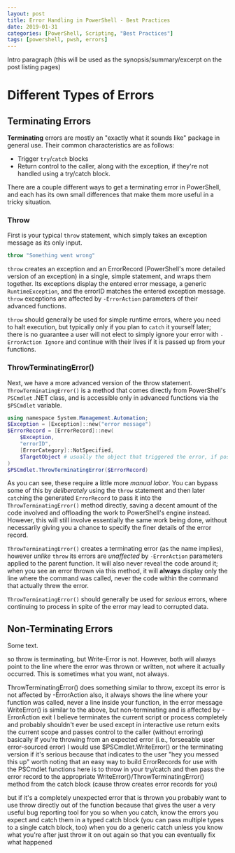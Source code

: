 ```yaml
---
layout: post
title: Error Handling in PowerShell - Best Practices
date: 2019-01-31
categories: [PowerShell, Scripting, "Best Practices"]
tags: [powershell, pwsh, errors]
---
```


Intro paragraph (this will be used as the synopsis/summary/excerpt on the post listing pages)

# Different Types of Errors

## Terminating Errors

**Terminating** errors are mostly an "exactly what it sounds like" package in general use.
Their common characteristics are as follows:

* Trigger `try`/`catch` blocks
* Return control to the caller, along with the exception, if they're not handled using a try/catch block.

There are a couple different ways to get a terminating error in PowerShell, and each has its own
small differences that make them more useful in a tricky situation.

### Throw

First is your typical `throw` statement, which simply takes an exception message as its only input.

```powershell
throw "Something went wrong"
```

`throw` creates an exception and an ErrorRecord (PowerShell's more detailed version of an exception)
in a single, simple statement, and wraps them together.
Its exceptions display the entered error message, a generic `RuntimeException`, and the errorID
matches the entered exception message.
`throw` exceptions are affected by `-ErrorAction` parameters of their advanced functions.

`throw` should generally be used for simple runtime errors, where you need to halt execution, but
typically only if you plan to `catch` it yourself later; there is no guarantee a user will not
elect to simply ignore your error with `-ErrorAction Ignore` and continue with their lives if it
is passed up from your functions.

### ThrowTerminatingError()

Next, we have a more advanced version of the throw statement. `ThrowTerminatingError()` is a method
that comes directly from PowerShell's `PSCmdlet` .NET class, and is accessible only in advanced
functions via the `$PSCmdlet` variable.

```powershell
using namespace System.Management.Automation;
$Exception = [Exception]::new("error message")
$ErrorRecord = [ErrorRecord]::new(
    $Exception,
    "errorID",
    [ErrorCategory]::NotSpecified,
    $TargetObject # usually the object that triggered the error, if possible
)
$PSCmdlet.ThrowTerminatingError($ErrorRecord)
```

As you can see, these require a little more _manual labor_.
You can bypass some of this by _deliberately_ using the `throw` statement and then later `catch`ing
the generated `ErrorRecord` to pass it into the `ThrowTerminatingError()` method directly, saving a
decent amount of the code involved and offloading the work to PowerShell's engine instead.
However, this will still involve essentially the same work being done, without necessarily giving
you a chance to specify the finer details of the error record.

`ThrowTerminatingError()` creates a terminating error (as the name implies), however _unlike_
`throw` its errors are _unaffected_ by `-ErrorAction` parameters applied to the parent function.
It will also never reveal the code around it; when you see an error thrown via this method, it will
**always** display only the line where the command was called, never the code within the command
that actually threw the error.

`ThrowTerminatingError()` should generally be used for _serious_ errors, where continuing to process
in spite of the error may lead to corrupted data.

## Non-Terminating Errors


Some text.

so throw is terminating, but Write-Error is not. However, both will always point to the line where the error was thrown or written, not where it actually occurred. This is sometimes what you want, not always.

ThrowTerminatingError() does something similar to throw, except its error is not affected by -ErrorAction
also, it always shows the line where your function was called, never a line inside your function, in the error message
WriteError() is similar to the above, but non-terminating and is affected by -ErrorAction
exit I believe terminates the current script or process completely and probably shouldn't ever be used except in interactive use
return exits the current scope and passes control to the caller
(without erroring)
basically if you're throwing from an expected error
(i.e., forseeable user error-sourced error)
I would use $PSCmdlet.WriteError() or the terminating version if it's serious
because that indicates to the user "hey you messed this up"
worth noting that an easy way to build ErrorRecords for use with the PSCmdlet functions here is to throw in your try/catch and then pass the error record to the appropriate WriteError()/ThrowTerminatingError() method
from the catch block
(cause throw creates error records for you)

but if it's a completely unexpected error that is thrown you probably want to use throw directly out of the function
because that gives the user a very useful bug reporting tool for you
so when you catch, know the errors you expect and catch them in a typed catch block
(you can pass multiple types to a single catch block, too)
when you do a generic catch unless you know what you're after just throw it on out again so that you can eventually fix what happened
